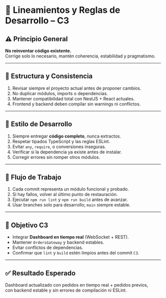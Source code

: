 # 🧭 Lineamientos y Reglas de Desarrollo – C3

## ⚠️ Principio General

**No reinventar código existente.**  
Corrige solo lo necesario, mantén coherencia, estabilidad y pragmatismo.

---

## 🧩 Estructura y Consistencia

1. Revisar siempre el proyecto actual antes de proponer cambios.
2. No duplicar módulos, imports o dependencias.
3. Mantener compatibilidad total con NestJS + React actuales.
4. Frontend y backend deben compilar sin warnings ni conflictos.

---

## 🧱 Estilo de Desarrollo

1. Siempre entregar **código completo**, nunca extractos.
2. Respetar tipados TypeScript y las reglas ESLint.
3. Evitar `any`, `require`, o conversiones inseguras.
4. Verificar si la dependencia ya existe antes de instalar.
5. Corregir errores sin romper otros módulos.

---

## 🧠 Flujo de Trabajo

1. Cada commit representa un módulo funcional y probado.
2. Si hay fallos, volver al último punto de restauración.
3. Ejecutar `npm run lint` y `npm run build` antes de avanzar.
4. Usar branches solo para desarrollo; `main` siempre estable.

---

## 🎯 Objetivo C3

- Integrar **Dashboard en tiempo real** (WebSocket + REST).
- Mantener `OrdersGateway` y backend estables.
- Evitar conflictos de dependencias.
- Confirmar que `lint` y `build` estén limpios antes del commit `C3`.

---

## ✅ Resultado Esperado

Dashboard actualizado con pedidos en tiempo real + pedidos previos,  
con backend estable y sin errores de compilación ni ESLint.
